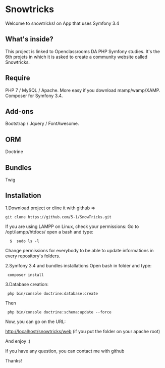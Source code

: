 Snowtricks
========================

Welcome to snowtricks!
on App that uses Symfony 3.4

What's inside?
--------------

This project is linked to Openclassrooms DA PHP Symfony studies.
It's the 6th projets in which it is asked to create a community website called 
Snowtricks.

Require
--------------

PHP 7 / MySQL / Apache.
More easy if you download mamp/wamp/XAMP.
Composer for Symfony 3.4.

Add-ons
--------------
Bootstrap / Jquery / FontAwesome.

ORM
--------------
Doctrine

Bundles
--------------
Twig 

Installation
--------------
1.Download project or cline it with github =>

    git clone https://github.com/5-1/SnowTricks.git
    
 
If you are using LAMPP on Linux, check your permissions: Go to /opt/lampp/htdocs/ open a bash and type:

      $  sudo ls -l

Change permissions for everybody to be able to update informations in every repository's folders.

2.Symfony 3.4 and bundles installations Open bash in folder and type:

     composer install

3.Database creation:

     php bin/console doctrine:database:create
     
Then
    
     php bin/console doctrine:schema:update --force
   
Now, you can go on the URL:

[http://localhost/snowtricks/web](http://localhost/snowtricks/web) (if you put the folder on your apache root)

And enjoy :)

If you have any question, you can contact me with github

Thanks!
